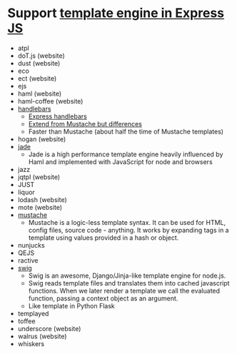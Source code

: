 # Support [template engine in Express JS](https://github.com/tj/consolidate.js?_ga=1.20775096.1248229465.1419587235)

* atpl
* doT.js (website)
* dust (website)
* eco
* ect (website)
* ejs
* haml (website)
* haml-coffee (website)
* [handlebars](http://handlebarsjs.com/)
  * [Express handlebars](https://github.com/ericf/express-handlebars)
  * [Extend from Mustache but differences](https://github.com/wycats/handlebars.js#differences-between-handlebarsjs-and-mustache) 
  * Faster than Mustache (about half the time of Mustache templates)
* hogan (website)
* [jade](http://jade-lang.com/)
  * Jade is a high performance template engine heavily influenced by Haml and implemented with JavaScript for node and browsers 
* jazz
* jqtpl (website)
* JUST
* liquor
* lodash (website)
* mote (website)
* [mustache](https://github.com/janl/mustache.js)
  * Mustache is a logic-less template syntax. It can be used for HTML, config files, source code - anything. It works by expanding tags in a template using values provided in a hash or object. 
* nunjucks
* QEJS
* ractive
* [swig](http://paularmstrong.github.io/swig/docs/tags/)
  * Swig is an awesome, Django/Jinja-like template engine for node.js.
  * Swig reads template files and translates them into cached javascript functions. When we later render a template we call the evaluated function, passing a context object as an argument.
  * Like template in Python Flask
* templayed
* toffee
* underscore (website)
* walrus (website)
* whiskers

